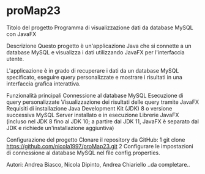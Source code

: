 # proMap23

Titolo del progetto
Programma di visualizzazione dati da database MySQL con JavaFX

Descrizione
Questo progetto è un'applicazione Java che si connette a un database MySQL e visualizza i dati utilizzando JavaFX per l'interfaccia utente.

L'applicazione è in grado di recuperare i dati da un database MySQL specificato, eseguire query personalizzate e mostrare i risultati in una interfaccia grafica interattiva.

Funzionalità principali
Connessione al database MySQL
Esecuzione di query personalizzate
Visualizzazione dei risultati delle query tramite JavaFX
Requisiti di installazione
Java Development Kit (JDK) 8 o versione successiva
MySQL Server installato e in esecuzione
Librerie JavaFX (incluso nel JDK 8 fino al JDK 10; a partire dal JDK 11, JavaFX è separato dal JDK e richiede un'installazione aggiuntiva)

Configurazione del progetto
Clonare il repository da GitHub:
1 git clone https://github.com/nicola1997/proMap23.git
2 Configurare le impostazioni di connessione al database MySQL nel file config.properties.

Autori: Andrea Biasco, Nicola Dipinto, Andrea Chiariello
..da completare..
